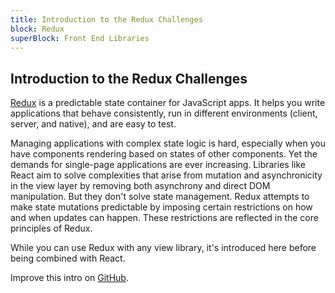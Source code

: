 ```yaml
---
title: Introduction to the Redux Challenges
block: Redux
superBlock: Front End Libraries
---
```

## Introduction to the Redux Challenges

[Redux](https://redux.js.org/) is a predictable state container for JavaScript apps. It helps you write applications that behave consistently, run in different environments (client, server, and native), and are easy to test. 

Managing applications with complex state logic is hard, especially when you have components rendering based on states of other components. Yet the demands for single-page applications are ever increasing. Libraries like React aim to solve complexities that arise from mutation and asynchronicity in the view layer by removing both asynchrony and direct DOM manipulation. But they don't solve state management. Redux attempts to make state mutations predictable by imposing certain restrictions on how and when updates can happen. These restrictions are reflected in the core principles of Redux.

While you can use Redux with any view library, it's introduced here before being combined with React.

Improve this intro on [GitHub](https://github.com/freeCodeCamp/learn/tree/master/src/introductions/front-end-libraries/redux).
